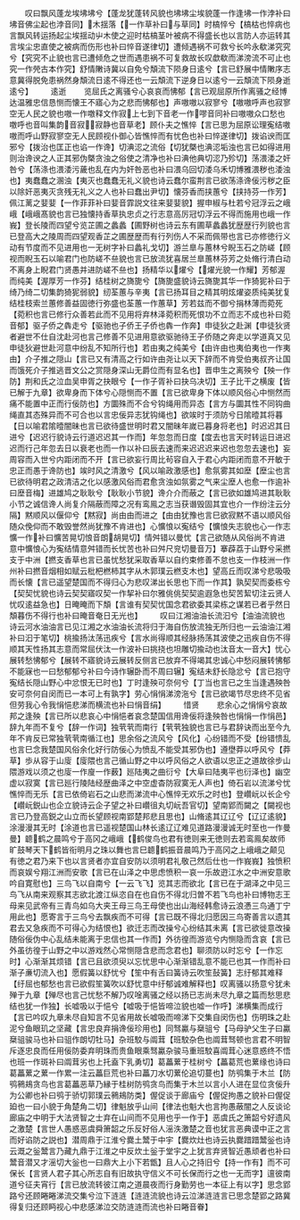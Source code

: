 <!-- { "loadSidebar": true } -->
　　叹曰飘风蓬龙埃坲坲兮【蓬龙犹蓬转风貌也坲坲尘埃貌蓬一作逢坲一作浡补曰坲音佛尘起也浡音同】木揺落【一作草补曰与草同】时槁悴兮【槁枯也悴病也言飘风转运扬起尘埃揺动屮木使之迎时枯槁茎叶被病不得盛长也以言防人亦运转其言埃尘忠直使之被病而伤形也补曰悴音遂律切】遭倾遇祸不可救兮长吟永欷涕究究兮【究究不止貌也言已遭倾危之世而遇患祸不可复救故长叹歔欷而涕滂流不可止也究一作焭古本作究】舒情敶诗冀以自免兮頽流下陨身日逺兮【言已舒展中情敶序志意冀得脱免患祸然身頽流日逺不得还也一云頽流下逆身日以逺兮一云頽流下陨身逝逺兮】
　　逺逝
　　览屈氏之离骚兮心哀哀而怫郁【言已观屈原所作离骚之经博达温雅忠信恳恻而懐王不寤心为之悲而怫郁也】声嗷嗷以寂寥兮【嗷嗷呼声也寂寥空无人民之貌也嗷一作噭释文作寂上七到下音老一作嘐音同补曰嗷嗷众口愁也噭呼也音叫集韵音寂寂静也音草老】顾仆夫之憔悴【言已思为屈原讼理寃结嗷嗷而呼山野寂寥空无人民顾视仆御心皆憔悴而有忧色也补曰悴遂律切】拨谄谀而匡邪兮【拨治也匡正也谄一作谗】切淟涊之流俗【切犹槩也淟涊垢浊也言已如得进用则治谗谀之人正其邪伪槩贪浊之俗使之清净也补曰淟他典切涊乃殄切】荡渨涹之奸咎兮【荡涤也渨涹污薉也乱在内为奸咎恶也补曰渨乌回切涹乌禾切博雅渨秽也涹浊也】夷蠢蠢之溷浊【夷灭也蠢蠢无礼义貌也诗云蠢尔蛮荆言已欲荡涤谗佞污秽之臣以除奸恶夷灭贪残无礼义之人也补曰蠢出尹切】懐芬香而挟蕙兮【挟持芬一作芳】佩江蓠之婓婓【一作菲菲补曰婓音霏説文往来婓婓貌】握申椒与杜若兮冠浮云之峨峨【峨峨髙貌也言已独懐持香草执忠贞之行志意高厉冠切浮云不得而施用也峨一作峩】登长陵而四望兮览芷圃之蠡蠡【圃野树也诗云东有圃草蠡蠡犹歴歴行列貌也言已登高大之陵周而四望观香芷之圃歴歴而有行列伤人不采而佩带也言已亦修徳行义动有节度而不见进用也一无树字补曰蠡礼戈切】游兰臯与蕙林兮睨玉石之防嵯【顾视而睨玉石以喻君门也防嵯不亝貌也言已放流犹喜居兰臯蕙林芬芳之处脩行清白动不离身上睨君门贤愚并进防嵯不亝也】扬精华以燿兮【燿光貌一作耀】芳郁渥而纯美【渥厚芳一作芬】结桂树之旖旎兮【旖旎盛貌诗云旖旎其华一作猗狔补曰于绮乃绮二切集韵猗狔弱貌】纫荃蕙与辛夷【言已扬耳目之精其明炫燿姿质纯美犹复结桂枝索兰蕙修善益固徳行弥盛也荃蕙一作蕙草】芳若兹而不御兮捐林薄而菀死【菀积也言已修行众善若此而不见用将弃林泽菀积而死恨功不立而志不成也补曰菀音郁】驱子侨之犇走兮【驱驰也子侨王子侨也犇一作奔】申徒狄之赴渊【申徒狄贤者避世不仕自沈赴河也言己修善不见进用意欲驱驰待王子侨随之奔走以学道真又见申徒狄避世赴河意中纷乱不知所行也】若由夷之纯美兮【由许由也夷伯夷也一作夷由】介子推之隠山【言已又有清高之行如许由尧让以天下辞而不肯受伯夷叔齐让国而饿死介子推逃晋文公之赏隠身深山无爵位而有显名也】晋申生之离殃兮【殃一作防】荆和氏之泣血吴申胥之抉眼兮【一作子胥补曰抉乌决切】王子比干之横废【皆已解于九章】欲卑身而下体兮心隠恻而不置【言已欲卑身下体以顺风俗心中恻然而痛不能置中正而行佞防也】方圜殊而不合兮钩绳用而异态【言方与圜其性不同钩曲绳直其态殊异而不可合也以言忠佞异志犹钩绳也】欲竢时于须防兮日隂曀其将暮【日以喻君隂曀闇昧也言已欲待盛世明时君又闇昧年嵗已暮身将老也】时迟迟其日进兮【迟迟行貌诗云行道迟迟其一作而】年忽忽而日度【度去也言天时转运日进迟迟而行己年忽去日以衰老也而一作以补曰辰去速而来迟迟迟来迟也忽忽去速也】妄周容而入世兮内距闭而不开【言已欲妄行周比茍容自入于君心内距闭而意不开敏于忠正而愚于谗防也】竢时风之清激兮【风以喻政激感也】愈氛雾其如塺【塺尘也言已欲待明君之政清洁之化以感激风俗而君愈贪浊如氛雾之气来尘塺人也愈一作逾补曰塺音梅】进雄鸠之耿耿兮【耿耿小节貌】谗介介而蔽之【言已欲如雄鸠进其耿耿小节之诚信谗人尚复介隔蔽而障之况有鸾鳯之志当获谮毁固其宜也介一作纷注云分隔】黙顺风以偃仰兮【黙寂】尚由由而进之【由由犹豫也言巳欲寂黙不语以顺风俗随众俛仰而不敢毁誉然尚犹豫不肯进也】心懭悢以寃结兮【懭悢失志貌也心一作志懭一作补曰懭苦晃切悢音朗胡晃切】情舛错以曼忧【言己欲随从风俗尚不肯进意中懭悢心为寃结情意舛错而长忧苦也补曰舛尺兖切曼音万】搴薜荔于山野兮采撚支于中洲【撚支香草也言已虽忧愁犹采取香草以自约束修善不怠也支一作枝洲一作州补曰撚音烟相如赋云枇杷橪柿其字从木郭璞云橪支木也】望高丘而叹涕兮悲吸吸而长懐【言已遥望楚国而不得归心为悲叹涕出长思也下而一作其】孰契契而委栋兮【契契忧貌也诗云契契寤叹契一作挈补曰尔雅佻佻契契逾遐急也契苦絜切注云贤人忧叹逺益急也】日晻晻而下頽【言谁有契契忧国念君欲委其梁栋之谋若已者乎然日頽暮伤不得行也补曰晻音奄日无光也】
　　叹曰江湘油油长流汩兮【油油流貌也诗云河水油油言已见江湘之水油油长流将归于海自伤放流独无所归也一云油油江湘补曰汩于笔切】桃揄扬汰荡迅疾兮【言水尚得顺其经脉扬荡其波使之迅疾自伤不得顺其天性扬其志意而常屈伏汰一作波补曰挑挠也坦雕切揄动也汰音太一音大】忧心展转愁怫郁兮【展转不寤貌诗云展转反侧言已放弃不得竭其忠诚心中愁闷展转怫郁不能寐也一曰愁郁郁兮补曰今诗作辗卧而不周曰辗】寃结未舒长隐忿兮【言已抱守寃结长隠山野心中忿恨无已时也】丁时逢殃可奈何兮【丁当也言已之生当逢遇殃咎安可奈何自闵而已一本可上有孰字】劳心悁悁涕滂沲兮【言已欲竭节尽忠终不见省但劳我心令我悁悒悲涕而横流也补曰悁音绢】
　　惜贤
　　悲余心之悁悁兮哀故邦之逢殃【言已所以悲哀心中悁悒者哀念楚国信用谗佞将逢殃咎也悁悁一作悁邑】辞九年而不复兮【辞一作词】独茕茕而南行【茕茕独貌也言已与君辞诀而出至今九年不肯反已常独茕茕南循江也】思余俗之流风兮【风化】心纷错而不受【纷错愦乱也言巳念我楚国风俗余化好行防佞心为愤乱不能受其邪伪也】遵壄莽以呼风兮【莽草】歩从容于山廀【廀隈也言己循山野之中以呼风俗之人欲语以忠正之道故徐步山隈游戏以须之也廀一作廋一作薮】廵陆夷之曲衍兮【大阜曰陆夷平也衍泽也】幽空虚以寂寞【言已廵行陵陆经歴曲泽之中空虚杳防寂寞无人声也】倚石岩以流涕兮忧憔悴而无乐【言已依倚岩石之山悲而涕流中心憔悴无欢乐之时也】登巑岏以长企兮【巑岏鋭山也企立貌诗云企子望之补曰巑徂丸切岏吾官切】望南郢而闚之【闚视也言已乃登高鋭之山立而长望顾视南郢楚邦悲且思也】山脩逺其辽辽兮【辽辽逺貌】涂漫漫其无时【涂道也言已遥视楚国山林长逺辽辽难见道路漫漫诚无时至也一作曼曼】聼鹤之晨鸣兮于高冈之峨峨【鹤俊鸟也君有徳则来无徳则去若鸾鳯矣故师旷鼓琴天下鹤皆衔明月之珠以舞也言巳聼鹤振音晨鸣乃于高冈之上峨峨之颠见有徳之君乃来下也以言贤者亦宜自安防以须明君礼敬己然后仕也一作峩峩】独愤积而哀娱兮翔江洲而安歌【言已在山泽之中思虑愤积一哀一乐故逰江水之中洲安意歌吟自寛慰也】三鸟飞以自南兮【一云飞飞】览其志而欲北【言已在于湖泽之中见三鸟飞从南来观察其志欲北渡江纵恣自在也自伤不得北归曽不若飞鸟也补曰博物志王母来见武帝有三青鸟如乌大夹王母三鸟王母使也出山海经韩愈诗云浪慿三鸟通丁宁用此也】愿寄言于三鸟兮去飘疾而不可得【言已既不得北归愿因三鸟寄善言以遗其君去又急疾而不可得心为结恨也】欲迁志而改操兮心纷结其未离【言已欲徙意改操随俗佞伪中心乱结未能离于忠信也其一作而】外彷徨而游览兮内恻隐而含哀【言已外虽彷徨于山野之中以游戏然心常恻隠含悲而念君也】聊须防以时忘兮【一作忘时】心渐渐其烦错【言已且欲须臾以忘忧思中心渐渐错乱意不能已也其一作而补曰渐子亷切流入也】愿假簧以舒忧兮【笙中有舌曰簧诗云吹笙鼔簧】志纡郁其难释【纡屈也郁愁也言已欲假笙簧吹以舒忧意中纡郁诚难解释也】叹离骚以扬意兮犹未殚于九章【殚尽也言己忧愁不解乃叹唫离骚之经以扬已志尚未尽九章之篇而愁思悲结也犹一作独】长嘘吸以于悒兮【嘘吸于悒皆啼泣貌也嘘一作呼】涕横集而成行【言已吟叹九章未尽自知言不见省用故长嘘吸而啼涕下交集自闵伤也】伤明珠之赴泥兮鱼眼玑之坚藏【言忠良弃捐谗佞珍用也】同驽驘与椉驵兮【马母驴父生子曰驘椉驵骏马也补曰驵作朗切牡马】杂班駮与阘茸【班駮杂色也阘茸驽顿也言君不明智斥逐忠良而任用佞防委弃明珠而贵鱼眼乘驽驘杂骏马重班駮喜阘茸心迷意惑终不悟也班一作斑补曰阘茸劣也上托盍下乳勇切】葛藟蔂于桂树兮【藟葛荒也蔂缘也诗曰葛藟蔂之蔂一作累一注云藟巨荒也补曰藟刀水切蔂伦追切蔓也】防鸮集于木兰【防鸮鸋鳺贪鸟也言葛藟恶草乃縁于桂树防鸮贪鸟而集于木兰以言小人进在显位贪佞升为公卿也补曰鸮于骄切郭璞云鸋鳺防类】偓促谈于廊庙兮【偓促拘愚之貌补曰偓促廹也一曰小貌于角楚角二切】律魁放乎山间【律法也魁大也言拘愚蔽闇之人反谈论廊庙之中明于大法贤智之士弃在山间而不见用也乎一作于】恶虞氏之箫韶兮好遗风之激楚【言世人愚惑恶虞舜箫韶之乐反好俗人滛泆激楚之音也犹言恶典谟中正之言而好谄防之説也】潜周鼎于江淮兮爨土鬵于中宇【爨炊灶也诗云执爨踖踖鬵釡也诗云溉之釡鬵言乃藏九鼎于江淮之中反炊土釡于堂宇之上犹言弃贤智近愚顽者也补曰鬵音潜又才滛切大釡也一曰鼎大上小下若甑】且人心之持旧兮【持一作有】而不可保长【言贤人君子其心所志自有旧故执守信义不可长保而行之也一无而字】邅彼南道兮征夫宵行【言已放流转彼江南之道晨夜而行身勤劳也一本征上有以字】思念郢路兮还顾睠睠涕流交集兮泣下涟涟【涟涟流貌也诗云泣涕涟涟言已思念楚郢之路冀得复归还顾眄视心中悲感涕泣交防涟涟而流也补曰睠音眷】

